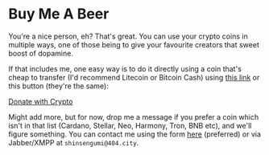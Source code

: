 # Buy Me A Beer
You're a nice person, eh? That's great. You can use your crypto coins in multiple ways, one of those being to give your favourite creators that sweet boost of dopamine.

If that includes me, one easy way is to do it directly using a coin that's cheap to transfer (I'd recommend Litecoin or Bitcoin Cash) using [this link](https://commerce.coinbase.com/checkout/1d651c8e-7a25-4850-a78c-e0e2f40e100c) or this button (they're the same):

<div> <a class="donate-with-crypto" href="https://commerce.coinbase.com/checkout/1d651c8e-7a25-4850-a78c-e0e2f40e100c"> Donate with Crypto </a> <script src="https://commerce.coinbase.com/v1/checkout.js?version=201807"> </script> </div>

Might add more, but for now, drop me a message if you prefer a coin which isn't in that list (Cardano, Stellar, Neo, Harmony, Tron, BNB etc), and we'll figure something. You can contact me using the form [here](https://tripetto.app/run/VG94PPD89G) (preferred) or via Jabber/XMPP at `shinsengumi@404.city`.

<div id="tripetto"></div>
<script src="https://cdn.jsdelivr.net/npm/tripetto-runner-foundation"></script>
<script src="https://cdn.jsdelivr.net/npm/tripetto-runner-classic"></script>
<script src="https://cdn.jsdelivr.net/npm/tripetto-services"></script>
<script>
var tripetto = TripettoServices.init({ token: "eyJhbGciOiJIUzI1NiIsInR5cCI6IkpXVCJ9.eyJ1c2VyIjoiUVNqUUxIZWVWVWtqWkVZcXI2c0JwRzF6Z2dUMVl0alByVGFCckc3ek16RT0iLCJkZWZpbml0aW9uIjoicHFSalhYYzQ4T3hPTU9kOEFBSnUvV0ErdDlCWm92RXJaL2JxM2ZCK0pqST0iLCJ0eXBlIjoiY29sbGVjdCJ9.S8-vuzdK1NsxiLwB2TBI6jtDQdhkAWZCRdtokj93wx0" });

TripettoClassic.run({
    element: document.getElementById("tripetto"),
    definition: tripetto.definition,
    styles: tripetto.styles,
    l10n: tripetto.l10n,
    locale: tripetto.locale,
    translations: tripetto.translations,
    attachments: tripetto.attachments,
    onSubmit: tripetto.onSubmit,
    snapshot: tripetto.snapshot,
    onPause: tripetto.onPause,
    persistent: true
});
</script>

